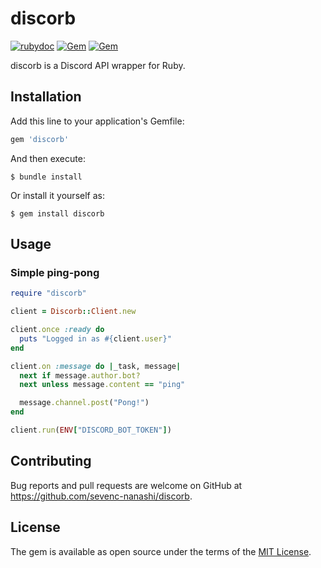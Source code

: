 # discorb
[![rubydoc](https://img.shields.io/badge/Document-rubydoc.info-blue.svg)](https://rubydoc.info/gems/discorb)
[![Gem](https://img.shields.io/gem/dt/discorb?logo=rubygems&logoColor=fff)](https://rubygems.org/gems/discorb)
[![Gem](https://img.shields.io/gem/v/discorb?logo=rubygems&logoColor=fff)](https://rubygems.org/gems/discorb)  

discorb is a Discord API wrapper for Ruby.

## Installation

Add this line to your application's Gemfile:

```ruby
gem 'discorb'
```

And then execute:

    $ bundle install

Or install it yourself as:

    $ gem install discorb

## Usage

### Simple ping-pong

```ruby
require "discorb"

client = Discorb::Client.new

client.once :ready do
  puts "Logged in as #{client.user}"
end

client.on :message do |_task, message|
  next if message.author.bot?
  next unless message.content == "ping"

  message.channel.post("Pong!")
end

client.run(ENV["DISCORD_BOT_TOKEN"])
```

## Contributing

Bug reports and pull requests are welcome on GitHub at https://github.com/sevenc-nanashi/discorb.

## License

The gem is available as open source under the terms of the [MIT License](https://opensource.org/licenses/MIT).
